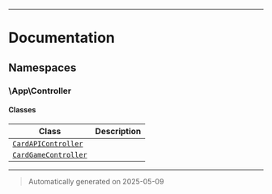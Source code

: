 
***

# Documentation





## Namespaces


### \App\Controller

#### Classes

| Class | Description |
|-------|-------------|
| [`CardAPIController`](./classes/App/Controller/CardAPIController.md) | |
| [`CardGameController`](./classes/App/Controller/CardGameController.md) | |




***
> Automatically generated on 2025-05-09
